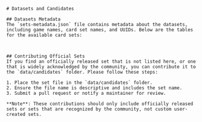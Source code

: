 
    # Datasets and Candidates
    
    ## Datasets Metadata
    The `sets-metadata.json` file contains metadata about the datasets, including game names, card set names, and UUIDs. Below are the tables for the available card sets:
    
    
    
    ## Contributing Official Sets
    If you find an officially released set that is not listed here, or one that is widely acknowledged by the community, you can contribute it to the `data/candidates` folder. Please follow these steps:
    
    1. Place the set file in the `data/candidates` folder.
    2. Ensure the file name is descriptive and includes the set name.
    3. Submit a pull request or notify a maintainer for review.
    
    **Note**: These contributions should only include officially released sets or sets that are recognized by the community, not custom user-created sets.
      